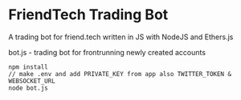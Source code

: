 # FriendTech Trading Bot

A trading bot for friend.tech written in JS with NodeJS and Ethers.js

bot.js -  trading bot for frontrunning newly created accounts

```
npm install
// make .env and add PRIVATE_KEY from app also TWITTER_TOKEN & WEBSOCKET_URL
node bot.js
```
